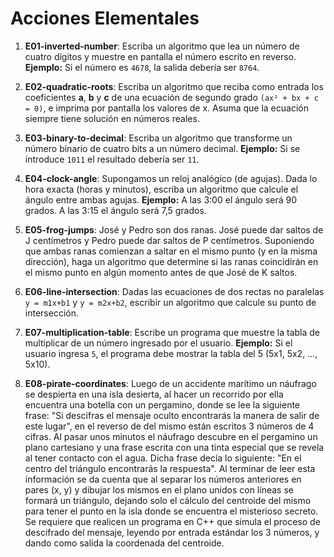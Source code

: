 # Acciones Elementales

1) **E01-inverted-number**: Escriba un algoritmo que lea un número de cuatro dígitos y muestre en pantalla el número escrito en reverso. **Ejemplo:** Si el número es `4678`, la salida debería ser `8764`.

2) **E02-quadratic-roots**: Escriba un algoritmo que reciba como entrada los coeficientes **a**, **b** y **c** de una ecuación de segundo grado `(ax² + bx + c = 0)`, e imprima por pantalla los valores de x. Asuma que la ecuación siempre tiene solución en números reales.

3) **E03-binary-to-decimal**: Escriba un algoritmo que transforme un número binario de cuatro bits a un número decimal. **Ejemplo:** Si se introduce `1011` el resultado debería ser `11`.

4) **E04-clock-angle**: Supongamos un reloj analógico (de agujas). Dada lo hora exacta (horas y minutos), escriba un algoritmo que calcule el ángulo entre ambas agujas. **Ejemplo:** A las 3:00 el ángulo será 90 grados. A las 3:15 el ángulo será 7,5 grados.

5) **E05-frog-jumps**: José y Pedro son dos ranas. José puede dar saltos de J centímetros y Pedro puede dar saltos de P centímetros. Suponiendo que ambas ranas comienzan a saltar en el mismo punto (y en la misma dirección), haga un algoritmo que determine si las ranas coincidirán en el mismo punto en algún momento antes de que José de K saltos.

6) **E06-line-intersection**: Dadas las ecuaciones de dos rectas no paralelas `y = m1x+b1` y `y = m2x+b2`, escribir un algoritmo que calcule su punto de intersección.

7) **E07-multiplication-table**: Escribe un programa que muestre la tabla de multiplicar de un número ingresado por el usuario. **Ejemplo:** Si el usuario ingresa `5`, el programa debe mostrar la tabla del 5 (5x1, 5x2, …, 5x10).

8) **E08-pirate-coordinates**: Luego de un accidente marítimo un náufrago se despierta en una isla desierta, al hacer un recorrido por ella encuentra una botella con un pergamino, donde se lee la siguiente frase: "Si descifras el mensaje oculto encontrarás la manera de salir de este lugar", en el reverso de del mismo están escritos 3 números de 4 cifras. Al pasar unos minutos el náufrago descubre en el pergamino un plano cartesiano y una frase escrita con una tinta especial que se revela al tener contacto con el agua. Dicha frase decía lo siguiente: "En el centro del triángulo encontrarás la respuesta". Al terminar de leer esta información se da cuenta que al separar los números anteriores en pares (x, y) y dibujar los mismos en el plano unidos con líneas se formará un triángulo, dejando solo el cálculo del centroide del mismo para tener el punto en la isla donde se encuentra el misterioso secreto. Se requiere que realicen un programa en C++ que simula el proceso de descifrado del mensaje, leyendo por entrada estándar los 3 números, y dando como salida la coordenada del centroide.
